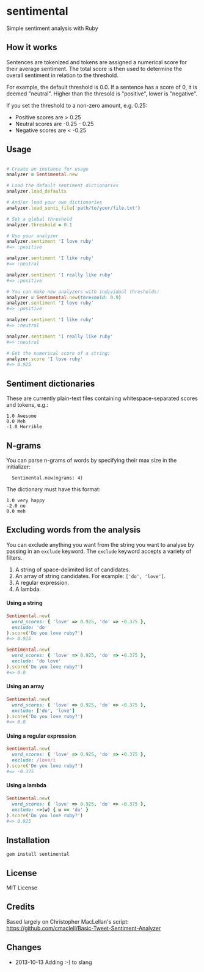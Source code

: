 # sentimental

Simple sentiment analysis with Ruby

## How it works

Sentences are tokenized and tokens are assigned a numerical score
for their average sentiment.  The total score is then used to
determine the overall sentiment in relation to the threshold.

For example, the default threshold is 0.0.  If a sentence has
a score of 0, it is deemed "neutral".  Higher than the thresold
is "positive", lower is "negative".

If you set the threshold to a non-zero amount, e.g. 0.25:

- Positive scores are > 0.25
- Neutral scores are -0.25 - 0.25
- Negative scores are < -0.25


## Usage

```ruby

# Create an instance for usage
analyzer = Sentimental.new

# Load the default sentiment dictionaries
analyzer.load_defaults

# And/or load your own dictionaries
analyzer.load_senti_file('path/to/your/file.txt')

# Set a global threshold
analyzer.threshold = 0.1

# Use your analyzer
analyzer.sentiment 'I love ruby'
#=> :positive

analyzer.sentiment 'I like ruby'
#=> :neutral

analyzer.sentiment 'I really like ruby'
#=> :positive

# You can make new analyzers with individual thresholds:
analyzer = Sentimental.new(threshold: 0.9)
analyzer.sentiment 'I love ruby'
#=> :positive

analyzer.sentiment 'I like ruby'
#=> :neutral

analyzer.sentiment 'I really like ruby'
#=> :neutral

# Get the numerical score of a string:
analyzer.score 'I love ruby'
#=> 0.925

```

## Sentiment dictionaries

These are currently plain-text files containing whitespace-separated
scores and tokens, e.g.:

    1.0 Awesome
    0.0 Meh
    -1.0 Horrible

## N-grams

You can parse n-grams of words by specifying their max size in the initializer:
```
  Sentimental.new(ngrams: 4)
```

The dictionary must have this format:

    1.0 very happy
    -2.0 no
    0.0 meh

## Excluding words from the analysis

You can exclude anything you want from the string you want to analyse by passing in an `exclude` keyword. The `exclude` keyword accepts a variety of filters.

1. A string of space-delimited list of candidates. 
2. An array of string candidates. For example: `['do', 'love']`.
3. A regular expression.
4. A lambda.

#### Using a string
```ruby
Sentimental.new(
  word_scores: { 'love' => 0.925, 'do' => -0.375 },
  exclude: 'do'
).score('Do you love ruby?')
#=> 0.925

Sentimental.new(
  word_scores: { 'love' => 0.925, 'do' => -0.375 },
  exclude: 'do love'
).score('Do you love ruby?')
#=> 0.0
```

#### Using an array
```ruby
Sentimental.new(
  word_scores: { 'love' => 0.925, 'do' => -0.375 },
  exclude: ['do', 'love']
).score('Do you love ruby?')
#=> 0.0
```

#### Using a regular expression
```ruby
Sentimental.new(
  word_scores: { 'love' => 0.925, 'do' => -0.375 },
  exclude: /love/i 
).score('Do you love ruby?')
#=> -0.375 
```

#### Using a lambda
```ruby
Sentimental.new(
  word_scores: { 'love' => 0.925, 'do' => -0.375 },
  exclude: ->(w) { w == 'do' }
).score('Do you love ruby?')
#=> 0.925 
```

## Installation

    gem install sentimental

## License

MIT License

## Credits

Based largely on Christopher MacLellan's script:
https://github.com/cmaclell/Basic-Tweet-Sentiment-Analyzer

## Changes
- 2013-10-13 Adding :-) to slang


